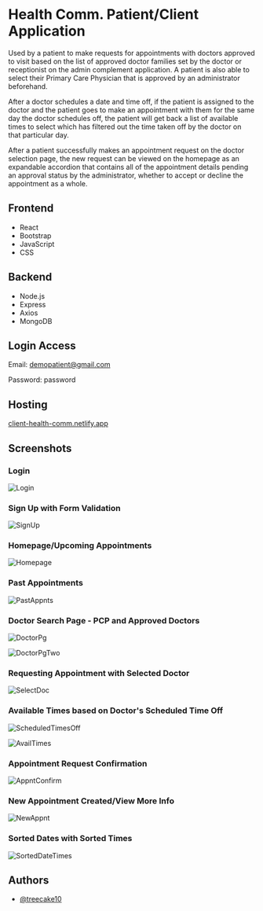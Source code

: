 
# Health Comm. Patient/Client Application 

Used by a patient to make requests for appointments with doctors approved to visit based on the list of approved doctor families set by the doctor or receptionist on the admin complement application.
A patient is also able to select their Primary Care Physician that is approved by an administrator beforehand. 

After a doctor schedules a date and time off, if the patient is assigned to the doctor and the patient goes to make an appointment with them for the same day the doctor schedules off, 
the patient will get back a list of available times to select which has filtered out the time taken off by the doctor on that particular day.

After a patient successfully makes an appointment request on the doctor selection page, the new request can be viewed on the homepage as an expandable accordion that contains all of the appointment 
details pending an approval status by the administrator, whether to accept or decline the appointment as a whole. 






## Frontend
- React
- Bootstrap
- JavaScript
- CSS

## Backend
- Node.js
- Express
- Axios
- MongoDB
## Login Access
Email: demopatient@gmail.com

Password: password
## Hosting

[client-health-comm.netlify.app](https://client-health-comm.netlify.app/)


## Screenshots

### Login
![Login](https://github.com/treecake10/health_communications_frontend-client/blob/main/screenshots/Screenshot%20(179).png?raw=true)

### Sign Up with Form Validation
![SignUp](https://github.com/treecake10/health_communications_frontend-client/blob/main/screenshots/Screenshot%20(181).png?raw=true)

### Homepage/Upcoming Appointments
![Homepage](https://github.com/treecake10/health_communications_frontend-client/blob/main/screenshots/Screenshot%20(182).png?raw=true)

### Past Appointments 
![PastAppnts](https://github.com/treecake10/health_communications_frontend-client/blob/main/screenshots/Screenshot%20(183).png?raw=true)

### Doctor Search Page - PCP and Approved Doctors
![DoctorPg](https://github.com/treecake10/health_communications_frontend-client/blob/main/screenshots/Screenshot%20(184).png?raw=true)

![DoctorPgTwo](https://github.com/treecake10/health_communications_frontend-client/blob/main/screenshots/Screenshot%20(185).png?raw=true)

### Requesting Appointment with Selected Doctor
![SelectDoc](https://github.com/treecake10/health_communications_frontend-client/blob/main/screenshots/Screenshot%20(186).png?raw=true)

### Available Times based on Doctor's Scheduled Time Off
![ScheduledTimesOff](https://github.com/treecake10/health_communications_frontend-client/blob/main/screenshots/Screenshot%20(188).png?raw=true)

![AvailTimes](https://github.com/treecake10/health_communications_frontend-client/blob/main/screenshots/Screenshot%20(189).png?raw=true)

### Appointment Request Confirmation
![AppntConfirm](https://github.com/treecake10/health_communications_frontend-client/blob/main/screenshots/Screenshot%20(190).png?raw=true)

### New Appointment Created/View More Info
![NewAppnt](https://github.com/treecake10/health_communications_frontend-client/blob/main/screenshots/Screenshot%20(191).png?raw=true)

### Sorted Dates with Sorted Times
![SortedDateTimes](https://github.com/treecake10/health_communications_frontend-client/blob/main/screenshots/Screenshot%20(193).png?raw=true)


## Authors

- [@treecake10](https://github.com/treecake10)

